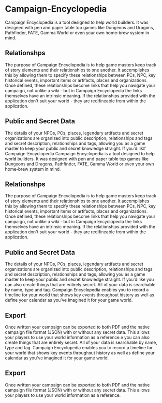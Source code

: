 # Campaign-Encyclopedia
Campaign Encyclopedia is a tool designed to help world builders.  It was designed with pen and paper table top games like Dungeons and Dragons, Pathfinder, FATE, Gamma World or even your own home-brew system in mind.

## Relationshps
The purpose of Campaign Encyclopedia is to help game masters keep track of story elements and their relationships to one another.  It accomplishes this by allowing them to specify these relationships between PCs, NPC, key historical events, important items or artifacts, places and organizations.  Once defined, these relationships become links that help you navigate your campaign, not unlike a wiki - but in Campaign Encyclopedia the links themselves have an intrinsic meaning.  If the relationships provided with the application don't suit your world - they are redifineable from within the application.

## Public and Secret Data
The details of your NPCs, PCs, places, legendary artifacts and secret organizations are organized into public description, relationships and tags and secret description, relationships and tags, allowing you as a game master to keep your public and secret knowledge straight.  If you'd lik# Campaign-Encyclopedia
Campaign Encyclopedia is a tool designed to help world builders.  It was designed with pen and paper table top games like Dungeons and Dragons, Pathfinder, FATE, Gamma World or even your own home-brew system in mind.

## Relationshps
The purpose of Campaign Encyclopedia is to help game masters keep track of story elements and their relationships to one another.  It accomplishes this by allowing them to specify these relationships between PCs, NPC, key historical events, important items or artifacts, places and organizations.  Once defined, these relationships become links that help you navigate your campaign, not unlike a wiki - but in Campaign Encyclopedia the links themselves have an intrinsic meaning.  If the relationships provided with the application don't suit your world - they are redifineable from within the application.

## Public and Secret Data
The details of your NPCs, PCs, places, legendary artifacts and secret organizations are organized into public description, relationships and tags and secret description, relationships and tags, allowing you as a game master to keep your public and secret knowledge straight.  If you'd like you can also create things that are entirely secret.  All of your data is searchable by name, type and tag.  Campaign Encyclopedia enables you to record a timeline for your world that shows key events throughout history as well as define your calendar as you've imagined it for your game world.

## Export
Once written your campaign can be exported to both PDF and the native campaign file format (JSON) with or without any secret data.  This allows your players to use your world information as a reference.e you can also create things that are entirely secret.  All of your data is searchable by name, type and tag.  Campaign Encyclopedia enables you to record a timeline for your world that shows key events throughout history as well as define your calendar as you've imagined it for your game world.

## Export
Once written your campaign can be exported to both PDF and the native campaign file format (JSON) with or without any secret data.  This allows your players to use your world information as a reference.
